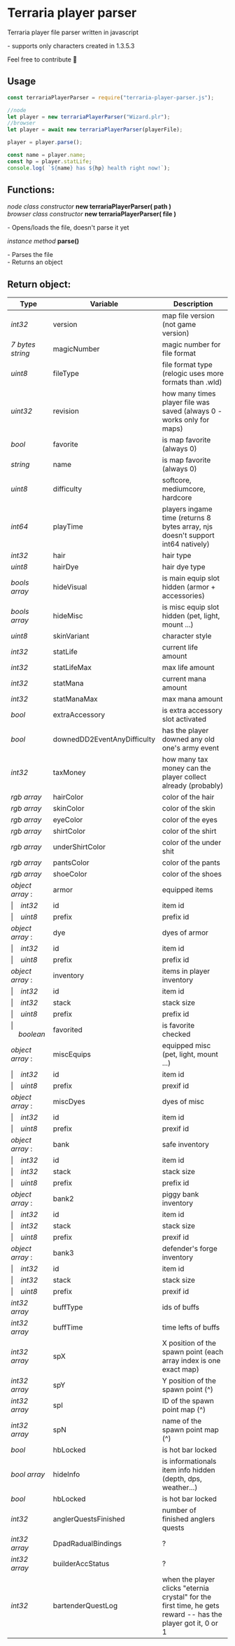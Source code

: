 <!--
  Title: terraria player parser
  Description: Terraria player parser
  Author: cokolele
  Tags: terraria, player file, file structure, file dumper, file format, documentation, data, parsing, parser, inventory viewer, tool, node, browser
  -->

# Terraria player parser

Terraria player file parser written in javascript

\- supports only characters created in 1.3.5.3

Feel free to contribute 🧙

## Usage 

```javascript
const terrariaPlayerParser = require("terraria-player-parser.js");

//node
let player = new terrariaPlayerParser("Wizard.plr");
//browser
let player = await new terrariaPlayerParser(playerFile);

player = player.parse();

const name = player.name;
const hp = player.statLife;
console.log( `${name} has ${hp} health right now!`);
```

## Functions:

*node class constructor* **new terrariaPlayerParser( path )**  
*browser class constructor* **new terrariaPlayerParser( file )**  

 \- Opens/loads the file, doesn't parse it yet

*instance method* **parse()**  

 \- Parses the file  
 \- Returns an object

## Return object:

Type | Variable | Description
--- | --- | ---
*int32* | version | map file version (not game version)
*7 bytes string* | magicNumber | magic number for file format
*uint8* | fileType | file format type (relogic uses more formats than .wld)
*uint32* | revision | how many times player file was saved (always 0 - works only for maps)
*bool* | favorite | is map favorite (always 0)
*string* | name | is map favorite (always 0)
*uint8* | difficulty | softcore, mediumcore, hardcore
*int64* | playTime | players ingame time (returns 8 bytes array, njs doesn't support int64 natively)
*int32* | hair | hair type
*uint8* | hairDye | hair dye type
*bools array* | hideVisual | is main equip slot hidden (armor + accessories)
*bools array* | hideMisc | is misc equip slot hidden (pet, light, mount ...)
*uint8* | skinVariant | character style
*int32* | statLife | current life amount
*int32* | statLifeMax | max life amount
*int32* | statMana | current mana amount
*int32* | statManaMax | max mana amount
*bool* | extraAccessory | is extra accessory slot activated
*bool* | downedDD2EventAnyDifficulty | has the player downed any old one's army event
*int32* | taxMoney | how many tax money can the player collect already (probably)
*rgb array* | hairColor | color of the hair
*rgb array* | skinColor | color of the skin
*rgb array* | eyeColor | color of the eyes
*rgb array* | shirtColor | color of the shirt
*rgb array* | underShirtColor | color of the under shit
*rgb array* | pantsColor | color of the pants
*rgb array* | shoeColor | color of the shoes
*object array* : | armor | equipped items
\|&nbsp;&nbsp;&nbsp;&nbsp;*int32* | id | item id
\|&nbsp;&nbsp;&nbsp;&nbsp;*uint8* | prefix | prefix id
*object array* : | dye | dyes of armor
\|&nbsp;&nbsp;&nbsp;&nbsp;*int32* | id | item id
\|&nbsp;&nbsp;&nbsp;&nbsp;*uint8* | prefix | prefix id
*object array* : | inventory | items in player inventory
\|&nbsp;&nbsp;&nbsp;&nbsp;*int32* | id | item id
\|&nbsp;&nbsp;&nbsp;&nbsp;*int32* | stack | stack size
\|&nbsp;&nbsp;&nbsp;&nbsp;*uint8* | prefix | prefix id
\|&nbsp;&nbsp;&nbsp;&nbsp;*boolean* | favorited | is favorite checked
*object array* : | miscEquips | equipped misc (pet, light, mount ...)
\|&nbsp;&nbsp;&nbsp;&nbsp;*int32* | id | item id
\|&nbsp;&nbsp;&nbsp;&nbsp;*uint8* | prefix | prexif id
*object array* : | miscDyes | dyes of misc
\|&nbsp;&nbsp;&nbsp;&nbsp;*int32* | id | item id
\|&nbsp;&nbsp;&nbsp;&nbsp;*uint8* | prefix | prexif id
*object array* : | bank | safe inventory
\|&nbsp;&nbsp;&nbsp;&nbsp;*int32* | id | item id
\|&nbsp;&nbsp;&nbsp;&nbsp;*int32* | stack | stack size
\|&nbsp;&nbsp;&nbsp;&nbsp;*uint8* | prefix | prefix id
*object array* : | bank2 | piggy bank inventory
\|&nbsp;&nbsp;&nbsp;&nbsp;*int32* | id | item id
\|&nbsp;&nbsp;&nbsp;&nbsp;*int32* | stack | stack size
\|&nbsp;&nbsp;&nbsp;&nbsp;*uint8* | prefix | prexif id
*object array* : &nbsp; &nbsp;| bank3 | defender's forge inventory
\|&nbsp;&nbsp;&nbsp;&nbsp;*int32* | id | item id
\|&nbsp;&nbsp;&nbsp;&nbsp;*int32* | stack | stack size
\|&nbsp;&nbsp;&nbsp;&nbsp;*uint8* | prefix | prexif id
*int32 array* | buffType | ids of buffs
*int32 array* | buffTime | time lefts of buffs
*int32 array* | spX | X position of the spawn point (each array index is one exact map)
*int32 array* | spY | Y position of the spawn point (^)
*int32 array* | spI | ID of the spawn point map (^)
*int32 array* | spN | name of the spawn point map (^)
*bool* | hbLocked | is hot bar locked
*bool array* | hideInfo | is informationals item info hidden (depth, dps, weather...)
*bool* | hbLocked | is hot bar locked
*int32* | anglerQuestsFinished | number of finished anglers quests
*int32 array* | DpadRadualBindings | ?
*int32 array* | builderAccStatus | ?
*int32* | bartenderQuestLog | when the player clicks "eternia crystal" for the first time, he gets reward -- has the player got it, 0 or 1